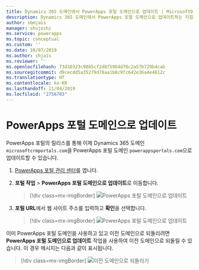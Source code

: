 ```yaml
---
title: Dynamics 365 도메인에서 PowerApps 포털 도메인으로 업데이트 | MicrosoftDocs
description: Dynamics 365 도메인에서 PowerApps 포털 도메인으로 업데이트하는 지침입니다.
author: sbmjais
manager: shujoshi
ms.service: powerapps
ms.topic: conceptual
ms.custom: ''
ms.date: 10/07/2019
ms.author: shjais
ms.reviewer: ''
ms.openlocfilehash: 73d10323c98b5cf2d8f5964d76c2a57b729b4cab
ms.sourcegitcommit: d9cecdd5a35279d78aa1b6c9fc642e36a4e4612c
ms.translationtype: HT
ms.contentlocale: ko-KR
ms.lasthandoff: 11/04/2019
ms.locfileid: "2756703"
---
```

# <a name="update-to-powerapps-portals-domain"></a>PowerApps 포털 도메인으로 업데이트

PowerApps 포털의 릴리스를 통해 이제 Dynamics 365 도메인 `microsoftcrmportals.com`을 PowerApps 포털 도메인 `powerappsportals.com`으로 업데이트할 수 있습니다.

1. [PowerApps 포털 관리 센터](admin-overview.md)를 엽니다.

2. **포털 작업** > **PowerApps 포털 도메인으로 업데이트**로 이동합니다.

    > [!div class=mx-imgBorder]
    > ![PowerApps 포털 도메인으로 업데이트](../media/update-portal-domain-button.png "PowerApps 포털 도메인으로 업데이트")

3. **포털 URL**에서 웹 사이트 주소를 입력하고 **확인**을 선택합니다.

    > [!div class=mx-imgBorder]
    > ![PowerApps 포털 도메인으로 업데이트](../media/update-portal-domain.png "PowerApps 포털 도메인으로 업데이트")

이미 PowerApps 포털 도메인을 사용하고 있고 이전 도메인으로 되돌리려면 **PowerApps 포털 도메인으로 업데이트** 작업을 사용하여 이전 도메인으로 되돌릴 수 있습니다. 이 경우 메시지는 다음과 같이 표시됩니다.

> [!div class=mx-imgBorder]
> ![이전 도메인으로 되돌리기](../media/revert-portal-domain.png "이전 도메인으로 되돌리기")
